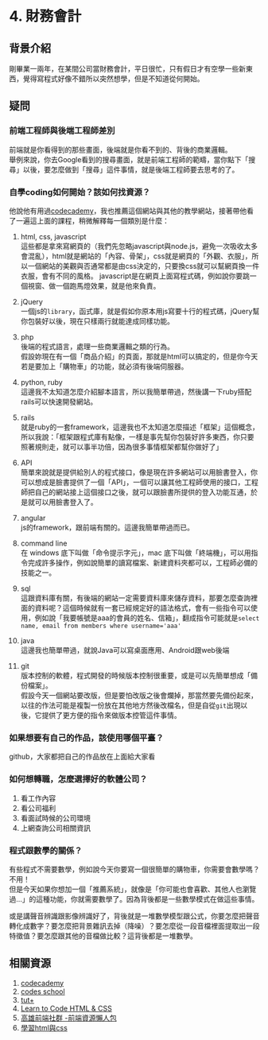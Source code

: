 # 4. 財務會計

## 背景介紹
剛畢業一兩年，在某間公司當財務會計，平日很忙，只有假日才有空學一些新東西，覺得寫程式好像不錯所以突然想學，但是不知道從何開始。

## 疑問
### 前端工程師與後端工程師差別
前端就是你看得到的那些畫面，後端就是你看不到的、背後的商業邏輯。  
舉例來說，你去Google看到的搜尋畫面，就是前端工程師的範疇，當你點下「搜尋」以後，要怎麼做到「搜尋」這件事情，就是後端工程師要去思考的了。

### 自學coding如何開始？該如何找資源？
他說他有用過[codecademy](https://www.codecademy.com/)，我也推薦這個網站與其他的教學網站，接著帶他看了一遍這上面的課程，稍微解釋每一個類別是什麼：

1. html, css, javascript  
這些都是拿來寫網頁的（我們先忽略javascript與node.js，避免一次吸收太多會混亂），html就是網站的「內容、骨架」，css就是網頁的「外觀、衣服」，所以一個網站的美觀與否通常都是由css決定的，只要換css就可以幫網頁換一件衣服，會有不同的風格。
javascript是在網頁上面寫程式碼，例如說你要跳一個視窗、做一個跑馬燈效果，就是他來負責。

2. jQuery  
一個js的`library`，函式庫，就是假如你原本用js寫要十行的程式碼，jQuery幫你包裝好以後，現在只樣兩行就能達成同樣功能。

3. php  
後端的程式語言，處理一些商業邏輯之類的行為。  
假設妳現在有一個「商品介紹」的頁面，那就是html可以搞定的，但是你今天若是要加上「購物車」的功能，就必須有後端伺服器。

4. python, ruby  
這邊我不太知道怎麼介紹腳本語言，所以我簡單帶過，然後講一下ruby搭配rails可以快速開發網站。

5. rails  
就是ruby的一套framework，這邊我也不太知道怎麼描述「框架」這個概念，所以我說：「框架跟程式庫有點像，一樣是事先幫你包裝好許多東西，你只要照著規則走，就可以事半功倍，因為很多事情框架都幫你做好了」

6. API  
簡單來說就是提供給別人的程式接口，像是現在許多網站可以用臉書登入，你可以想成是臉書提供了一個「API」，一個可以讓其他工程師使用的接口，工程師把自己的網站接上這個接口之後，就可以跟臉書所提供的登入功能互通，於是就可以用臉書登入了。

7. angular  
js的framework，跟前端有關的。這邊我簡單帶過而已。

8. command line  
在 windows 底下叫做「命令提示字元」，mac 底下叫做「終端機」，可以用指令完成許多操作，例如說簡單的讀寫檔案、新建資料夾都可以，工程師必備的技能之一。

9. sql  
這跟資料庫有關，有後端的網站一定需要資料庫來儲存資料，那要怎麼查詢裡面的資料呢？這個時候就有一套已經規定好的語法格式，會有一些指令可以使用，例如說「我要帳號是aaa的會員的姓名、信箱」，翻成指令可能就是`select name, email from members where username='aaa'`

10. java  
這邊我也簡單帶過，就說Java可以寫桌面應用、Android跟web後端

11. git  
版本控制的軟體，程式開發的時候版本控制很重要，或是可以先簡單想成「備份檔案」。  
假設今天一個網站要改版，但是要怕改版之後會爛掉，那當然要先備份起來，以往的作法可能是複製一份放在其他地方然後改檔名，但是自從`git`出現以後，它提供了更方便的指令來做版本控管這件事情。

### 如果想要有自己的作品，該使用哪個平臺？
github，大家都把自己的作品放在上面給大家看

### 如何想轉職，怎麼選擇好的軟體公司？
1. 看工作內容
2. 看公司福利
3. 看面試時候的公司環境
4. 上網查詢公司相關資訊

### 程式跟數學的關係？
有些程式不需要數學，例如說今天你要寫一個很簡單的購物車，你需要會數學嗎？不用！  
但是今天如果你想加一個「推薦系統」，就像是「你可能也會喜歡、其他人也瀏覽過...」的這種功能，你就需要數學了。因為背後都是一些數學模式在做這些事情。

或是講聲音辨識跟影像辨識好了，背後就是一堆數學模型跟公式，你要怎麼把聲音轉化成數字？要怎麼把背景雜訊去掉（降噪）？要怎麼從一段音檔裡面提取出一段特徵值？要怎麼跟其他的音檔做比較？這背後都是一堆數學。

## 相關資源
1. [codecademy](https://www.codecademy.com/)
2. [codes school](https://www.codeschool.com/)
3. [tut+](http://tutsplus.com/)
1. [Learn to Code HTML & CSS](http://learn.shayhowe.com/html-css/)
2. [高雄前端社群 -前端資源懶人包](https://docs.google.com/document/d/13nK_XY9u5uIleTpSCw88lMupzgCSwXd6j6je44eLhMQ/edit?pli=1)
3. [學習html與css](http://marksheet.io/)